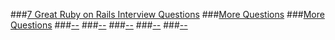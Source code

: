 
###[7 Great Ruby on Rails Interview Questions](http://www.toptal.com/ruby-on-rails/interview-questions)
###[More Questions](http://www.quora.com/How-do-I-prepare-for-an-entry-level-Ruby-on-Rails-developer-interview-What-questions-should-I-expect)
###[More Questions](http://legeek.org/10-best-ruby-and-rails-interview-questions-and-answers/)
###[--](http://www.careerride.com/ruby-on-rails-interview-questions.aspx)
###[--]()
###[--]()
###[--]()
###[--]()
